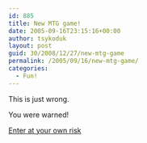```yaml
---
id: 885
title: New MTG game!
date: 2005-09-16T23:15:16+00:00
author: tsykoduk
layout: post
guid: 30/2008/12/27/new-mtg-game
permalink: /2005/09/16/new-mtg-game/
categories:
  - Fun!
---
```

<p>This is just wrong.</p>


<p>You were warned!</p>


<p><a href="http://www.brokentoys.org/?p=6849">Enter at your own risk</a></p>